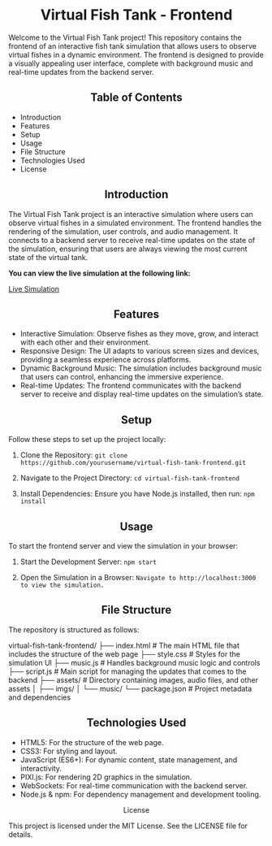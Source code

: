 # <div align="center">Virtual Fish Tank - Frontend</div>

Welcome to the Virtual Fish Tank project! This repository contains the frontend of an interactive fish tank simulation that allows users to observe virtual fishes in a dynamic environment. The frontend is designed to provide a visually appealing user interface, complete with background music and real-time updates from the backend server.

## <div align="center">Table of Contents</div>

- Introduction
- Features
- Setup
- Usage
- File Structure
- Technologies Used
- License

## <div align="center">Introduction</div>

The Virtual Fish Tank project is an interactive simulation where users can observe virtual fishes in a simulated environment. The frontend handles the rendering of the simulation, user controls, and audio management. It connects to a backend server to receive real-time updates on the state of the simulation, ensuring that users are always viewing the most current state of the virtual tank.


<strong>You can view the live simulation at the following link:</strong>

[Live Simulation](https://dynamic-chimera-9a3d30.netlify.app/)

## <div align="center">Features</div>

- Interactive Simulation: Observe fishes as they move, grow, and interact with each other and their environment.
- Responsive Design: The UI adapts to various screen sizes and devices, providing a seamless experience across platforms.
- Dynamic Background Music: The simulation includes background music that users can control, enhancing the immersive experience.
- Real-time Updates: The frontend communicates with the backend server to receive and display real-time updates on the simulation’s state.

## <div align="center">Setup</div>

Follow these steps to set up the project locally:

1. Clone the Repository:
    ```git clone https://github.com/yourusername/virtual-fish-tank-frontend.git```
    
2. Navigate to the Project Directory:
    ```cd virtual-fish-tank-frontend```
    
3. Install Dependencies:
    Ensure you have Node.js installed, then run:
    ```npm install```

## <div align="center">Usage</div>

To start the frontend server and view the simulation in your browser:

1. Start the Development Server:
    ```npm start```
    
2. Open the Simulation in a Browser:
    ```Navigate to http://localhost:3000 to view the simulation.```

## <div align="center">File Structure</div>

The repository is structured as follows:

virtual-fish-tank-frontend/
├── index.html          # The main HTML file that includes the structure of the web page
├── style.css           # Styles for the simulation UI
├── music.js            # Handles background music logic and controls
├── script.js           # Main script for managing the updates that comes to the backend
├── assets/             # Directory containing images, audio files, and other assets
│   ├── imgs/
│   └── music/
└── package.json        # Project metadata and dependencies

## <div align="center">Technologies Used</div>

- HTML5: For the structure of the web page.
- CSS3: For styling and layout.
- JavaScript (ES6+): For dynamic content, state management, and interactivity.
- PIXI.js: For rendering 2D graphics in the simulation.
- WebSockets: For real-time communication with the backend server.
- Node.js & npm: For dependency management and development tooling.

<div align="center">License</div>

This project is licensed under the MIT License. See the LICENSE file for details.
